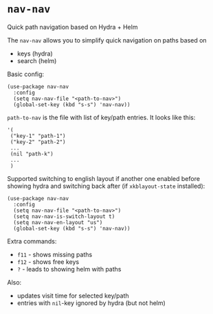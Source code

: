 # `nav-nav`
Quick path navigation based on Hydra + Helm

The `nav-nav` allows you to simplify quick navigation on paths based on
- keys (hydra)
- search (helm)

Basic config:
``` elisp
(use-package nav-nav
  :config
  (setq nav-nav-file "<path-to-nav>")
  (global-set-key (kbd "s-s") 'nav-nav))
```

`path-to-nav` is the file with list of key/path entries. It looks like this:
```
'(
 ("key-1" "path-1")
 ("key-2" "path-2")
 ...
 (nil "path-k")
 ...
 )
```

Supported switching to english layout if another one enabled before showing hydra and switching back after (if `xkblayout-state` installed):
``` elisp
(use-package nav-nav
  :config
  (setq nav-nav-file "<path-to-nav>")
  (setq nav-nav-is-switch-layout t)
  (setq nav-nav-en-layout "us")
  (global-set-key (kbd "s-s") 'nav-nav))
```

Extra commands:
- `f11` - shows missing paths
- `f12` - shows free keys
- `?`   - leads to showing helm with paths

Also:
- updates visit time for selected key/path 
- entries with `nil`-key ignored by hydra (but not helm)
